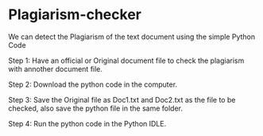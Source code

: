 # Plagiarism-checker
We can detect the Plagiarism of the text document using the simple Python Code

Step 1: Have an official or Original document file to check the plagiarism with annother document file.

Step 2: Download the python code in the computer. 

Step 3: Save the Original file as Doc1.txt and Doc2.txt as the file to be checked, also save the python file in the same folder.

Step 4: Run the python code in the Python IDLE.

